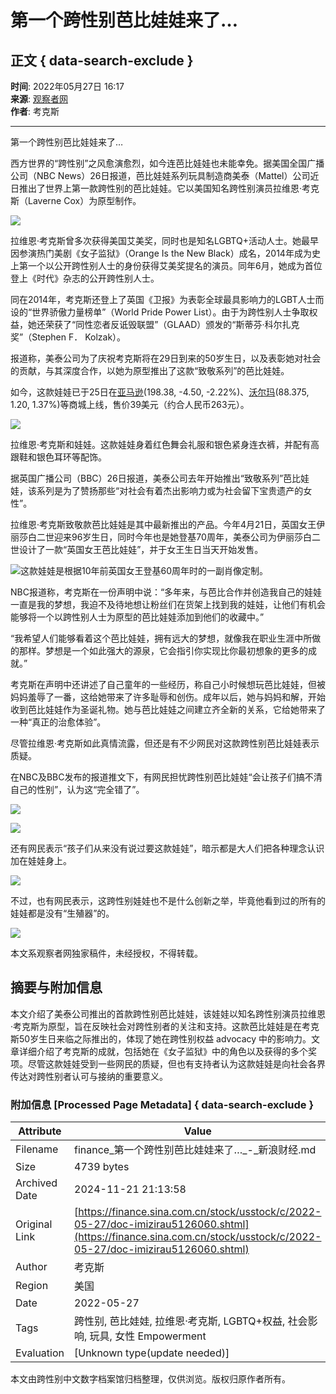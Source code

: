 # 第一个跨性别芭比娃娃来了…

## 正文 { data-search-exclude }


**时间**: 2022年05月27日 16:17  
**来源**: [观察者网](https://m.guancha.cn/internation/2022_05_27_641694.shtml)  
**作者**: 考克斯  

---

第一个跨性别芭比娃娃来了…

西方世界的“跨性别”之风愈演愈烈，如今连芭比娃娃也未能幸免。据美国全国广播公司（NBC News）26日报道，芭比娃娃系列玩具制造商美泰（Mattel）公司近日推出了世界上第一款跨性别的芭比娃娃。它以美国知名跨性别演员拉维恩·考克斯（Laverne Cox）为原型制作。

![](https://n.sinaimg.cn/sinakd20220527s/596/w1900h296/20220527/be9b-eeb4d52082f9f2afbb0e13dc6d5dad39.png)

拉维恩·考克斯曾多次获得美国艾美奖，同时也是知名LGBTQ+活动人士。她最早因参演热门美剧《女子监狱》（Orange Is the New Black）成名，2014年成为史上第一个以公开跨性别人士的身份获得艾美奖提名的演员。同年6月，她成为首位登上《时代》杂志的公开跨性别人士。

同在2014年，考克斯还登上了英国《卫报》为表彰全球最具影响力的LGBT人士而设的“世界骄傲力量榜单”（World Pride Power List）。由于为跨性别人士争取权益，她还荣获了“同性恋者反诋毁联盟”（GLAAD）颁发的“斯蒂芬·科尔扎克奖”（Stephen F． Kolzak）。

报道称，美泰公司为了庆祝考克斯将在29日到来的50岁生日，以及表彰她对社会的贡献，与其深度合作，以她为原型推出了这款“致敬系列”的芭比娃娃。

如今，这款娃娃已于25日在[亚马逊](https://stock.finance.sina.com.cn/usstock/quotes/AMZN.html)(198.38, \-4.50, \-2.22%)、[沃尔玛](https://stock.finance.sina.com.cn/usstock/quotes/WMT.html)(88.375, 1.20, 1.37%)等商城上线，售价39美元（约合人民币263元）。

![](https://n.sinaimg.cn/sinakd20220527s/370/w1421h549/20220527/afac-caf5bc7b7007fdd4f62194b418f8466a.jpg)

拉维恩·考克斯和娃娃。这款娃娃身着红色舞会礼服和银色紧身连衣裤，并配有高跟鞋和银色耳环等配饰。

据英国广播公司（BBC）26日报道，美泰公司去年开始推出“致敬系列”芭比娃娃，该系列是为了赞扬那些“对社会有着杰出影响力或为社会留下宝贵遗产的女性”。

拉维恩·考克斯致敬款芭比娃娃是其中最新推出的产品。今年4月21日，英国女王伊丽莎白二世迎来96岁生日，同时今年也是她登基70周年，美泰公司为伊丽莎白二世设计了一款“英国女王芭比娃娃”，并于女王生日当天开始发售。

![这款娃娃是根据10年前英国女王登基60周年时的一副肖像定制。](https://n.sinaimg.cn/sinakd20220527s/199/w640h359/20220527/3b5b-8d0f260455c6a01f7531a51af803b2bb.jpg)

NBC报道称，考克斯在一份声明中说：“多年来，与芭比合作并创造我自己的娃娃一直是我的梦想，我迫不及待地想让粉丝们在货架上找到我的娃娃，让他们有机会能够将一个以跨性别人士为原型的芭比娃娃添加到他们的收藏中。”

“我希望人们能够看着这个芭比娃娃，拥有远大的梦想，就像我在职业生涯中所做的那样。梦想是一个如此强大的源泉，它会指引你实现比你最初想象的更多的成就。”

考克斯在声明中还讲述了自己童年的一些经历，称自己小时候想玩芭比娃娃，但被妈妈羞辱了一番，这给她带来了许多耻辱和创伤。成年以后，她与妈妈和解，开始收到芭比娃娃作为圣诞礼物。她与芭比娃娃之间建立齐全新的关系，它给她带来了一种“真正的治愈体验”。

尽管拉维恩·考克斯如此真情流露，但还是有不少网民对这款跨性别芭比娃娃表示质疑。

在NBC及BBC发布的报道推文下，有网民担忧跨性别芭比娃娃“会让孩子们搞不清自己的性别”，认为这“完全错了”。

![](https://n.sinaimg.cn/sinakd20220527s/268/w886h182/20220527/969c-cea0e90bccba451e410eafc1a688066e.png)

![](https://n.sinaimg.cn/sinakd20220527s/270/w888h182/20220527/1000-1a0d2040415f181ffd537f901f319266.png)

还有网民表示“孩子们从来没有说过要这款娃娃”，暗示都是大人们把各种理念认识加在娃娃身上。

![](https://n.sinaimg.cn/sinakd20220527s/260/w882h178/20220527/85bb-6be7bc6c8b56cd27aa25355af7b8bb8f.png)

不过，也有网民表示，这跨性别娃娃也不是什么创新之举，毕竟他看到过的所有的娃娃都是没有“生殖器”的。

![](https://n.sinaimg.cn/sinakd20220527s/300/w884h216/20220527/67c4-66d49d6688ecd6a6461744c89d00c2c6.png)

本文系观察者网独家稿件，未经授权，不得转载。

## 摘要与附加信息

<!-- tcd_abstract -->
本文介绍了美泰公司推出的首款跨性别芭比娃娃，该娃娃以知名跨性别演员拉维恩·考克斯为原型，旨在反映社会对跨性别者的关注和支持。这款芭比娃娃是在考克斯50岁生日来临之际推出的，体现了她在跨性别权益 advocacy 中的影响力。文章详细介绍了考克斯的成就，包括她在《女子监狱》中的角色以及获得的多个奖项。尽管这款娃娃受到一些网民的质疑，但也有支持者认为这款娃娃是向社会各界传达对跨性别者认可与接纳的重要意义。
<!-- tcd_abstract_end -->

### 附加信息 [Processed Page Metadata] { data-search-exclude }

| Attribute       | Value                                  |
|-----------------|----------------------------------------|
| Filename        | finance_第一个跨性别芭比娃娃来了…_-_新浪财经.md                             |
| Size            | 4739 bytes                           |
| Archived Date   | 2024-11-21 21:13:58                             |
| Original Link   | [https://finance.sina.com.cn/stock/usstock/c/2022-05-27/doc-imizirau5126060.shtml](https://finance.sina.com.cn/stock/usstock/c/2022-05-27/doc-imizirau5126060.shtml)                       |
| Author          | 考克斯                               |
| Region          | 美国                               |
| Date            | 2022-05-27                                 |
| Tags            | 跨性别, 芭比娃娃, 拉维恩·考克斯, LGBTQ+权益, 社会影响, 玩具, 女性 Empowerment                                 |
| Evaluation            | [Unknown type(update needed)]                                 |
<!-- tcd_table_end -->

本文由跨性别中文数字档案馆归档整理，仅供浏览。版权归原作者所有。
